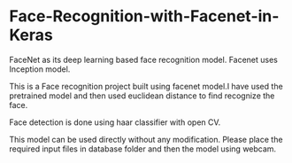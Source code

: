 # Face-Recognition-with-Facenet-in-Keras
FaceNet as its deep learning based face recognition model. Facenet uses Inception model.

This is a Face recognition project built using facenet model.I have used the pretrained model and then used euclidean distance to find recognize the face.

Face detection is done using haar classifier with open CV. 

This model can be used directly without any modification. Please place the required input files in database folder and then the model using webcam. 
